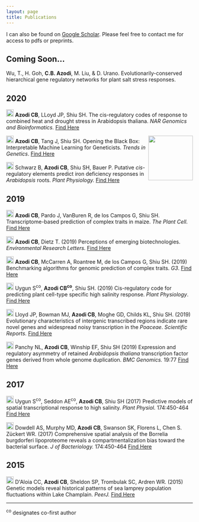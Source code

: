 ```yaml
---
layout: page
title: Publications
---
```


I can also be found on [Google Scholar](https://scholar.google.com/citations?user=JBAP86YAAAAJ&hl=en). Please feel free to contact me for access to pdfs or preprints. 

## Coming Soon...

Wu, T., H. Goh, **C.B. Azodi**, M. Liu, & D. Urano. Evolutionarily-conserved hierarchical gene regulatory networks for plant salt stress responses.


## 2020

<img src="../img/pubs/journal-article.png" height="20px"> **Azodi CB**, LLoyd JP, Shiu SH. The cis-regulatory codes of response to combined heat and drought stress in Arabidopsis thaliana. *NAR Genomics and Bioinformatics.* [Find Here](https://www.biorxiv.org/content/10.1101/2020.02.28.969261v1)

<img align="right" src="../img/pubs/cover_TIG_2020.png" height="120px"> <img src="../img/pubs/review.png" height="20px"> **Azodi CB**, Tang J, Shiu SH. Opening the Black Box: Interpretable Machine Learning for Geneticists. *Trends in Genetics*. [Find Here](https://www.cell.com/trends/genetics/fulltext/S0168-9525(20)30069-X)

<img src="../img/pubs/journal-article.png" height="20px"> Schwarz B, **Azodi CB**, Shiu SH, Bauer P. Putative *cis*-regulatory elements predict iron deficiency responses in *Arabidopsis* roots. *Plant Physiology.* [Find Here](http://www.plantphysiol.org/content/early/2020/01/14/pp.19.00760)


## 2019

<img src="../img/pubs/journal-article.png" height="20px"> **Azodi CB**, Pardo J, VanBuren R, de los Campos G, Shiu SH. Transcriptome-based prediction of complex traits in maize. *The Plant Cell.* [Find Here](http://www.plantcell.org/content/early/2019/10/22/tpc.19.00332) 

<img src="../img/pubs/journal-article.png" height="20px"> **Azodi CB**, Dietz T. (2019) Perceptions of emerging biotechnologies. *Environmental Research Letters.* [Find Here](https://iopscience.iop.org/article/10.1088/1748-9326/ab4433)

<img src="../img/pubs/journal-article.png" height="20px"> **Azodi CB**, McCarren A, Roantree M, de los Campos G, Shiu SH. (2019) Benchmarking algorithms for genomic prediction of complex traits. *G3*. [Find Here](https://www.g3journal.org/content/9/11/3691) 

<img src="../img/pubs/journal-article.png" height="20px"> Uygun S<sup>co</sup>, **Azodi CB<sup>co</sup>**, Shiu SH. (2019) Cis-regulatory code for predicting plant cell-type specific high salinity response. *Plant Physiology*. [Find Here](http://www.plantphysiol.org/content/early/2019/09/24/pp.19.00653.long) 

<img src="../img/pubs/journal-article.png" height="20px"> Lloyd JP, Bowman MJ, **Azodi CB**, Moghe GD, Childs KL, Shiu SH. (2019) Evolutionary characteristics of intergenic transcribed regions indicate rare novel genes and widespread noisy transcription in the *Poaceae*. *Scientific Reports.* [Find Here](https://www.nature.com/articles/s41598-019-47797-y)

<img src="../img/pubs/journal-article.png" height="20px"> Panchy NL, **Azodi CB**, Winship EF, Shiu SH (2019) Expression and regulatory asymmetry of retained *Arabidopsis thaliana* transcription factor genes derived from whole genome duplication. *BMC Genomics.* 19:77 [Find Here](https://bmcevolbiol.biomedcentral.com/articles/10.1186/s12862-019-1398-z)


## 2017

<img src="../img/pubs/journal-article.png" height="20px"> Uygun S<sup>co</sup>, Seddon AE<sup>co</sup>, **Azodi CB**, Shiu SH (2017) Predictive models of spatial transcriptional response to high salinity. *Plant Physiol.* 174:450-464 [Find Here](http://www.plantphysiol.org/content/174/1/450)

<img src="../img/pubs/journal-article.png" height="20px"> Dowdell AS, Murphy MD, **Azodi CB**, Swanson SK, Florens L, Chen S. Zückert WR. (2017) Comprehensive spatial analysis of the Borrelia burgdorferi lipoproteome reveals a compartmentalization bias toward the bacterial surface. *J of Bacteriology.* 174:450-464 [Find Here](https://jb.asm.org/content/jb/early/2017/01/05/JB.00658-16.full.pdf)


## 2015

<img src="../img/pubs/journal-article.png" height="20px"> D'Aloia CC, **Azodi CB**, Sheldon SP, Trombulak SC, Ardren WR. (2015) Genetic models reveal historical patterns of sea lamprey population fluctuations within Lake Champlain. *PeerJ.* [Find Here](https://peerj.com/articles/1369/)


_______________

<sup>co</sup> designates co-first author
